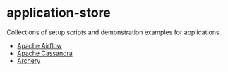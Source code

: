 # application-store
Collections of setup scripts and demonstration examples for applications.

- [Apache Airflow](./airflow/README.md)
- [Apache Cassandra](./cassandra/README.md)
- [Archery](./archery/README.md)
